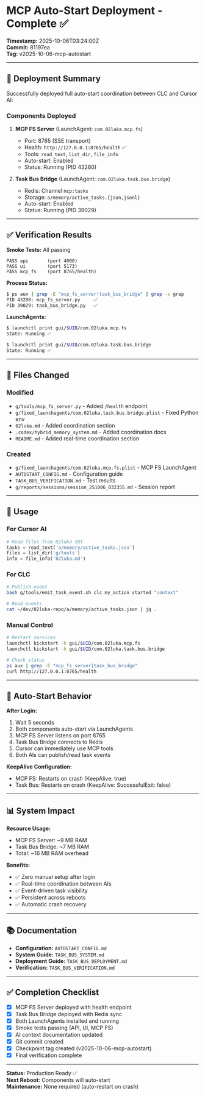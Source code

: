 # MCP Auto-Start Deployment - Complete ✅

**Timestamp:** 2025-10-06T03:24:00Z  
**Commit:** 81197ea  
**Tag:** v2025-10-06-mcp-autostart

---

## 🎯 Deployment Summary

Successfully deployed full auto-start coordination between CLC and Cursor AI:

### Components Deployed

1. **MCP FS Server** (LaunchAgent: `com.02luka.mcp.fs`)
   - Port: 8765 (SSE transport)
   - Health: `http://127.0.0.1:8765/health` ✅
   - Tools: `read_text`, `list_dir`, `file_info`
   - Auto-start: Enabled
   - Status: Running (PID 43280)

2. **Task Bus Bridge** (LaunchAgent: `com.02luka.task.bus.bridge`)
   - Redis: Channel `mcp:tasks`
   - Storage: `a/memory/active_tasks.{json,jsonl}`
   - Auto-start: Enabled
   - Status: Running (PID 39029)

---

## ✅ Verification Results

**Smoke Tests:** All passing
```
PASS api       (port 4000)
PASS ui        (port 5173)
PASS mcp_fs    (port 8765/health)
```

**Process Status:**
```bash
$ ps aux | grep -E "mcp_fs_server|task_bus_bridge" | grep -v grep
PID 43280: mcp_fs_server.py     ✅
PID 39029: task_bus_bridge.py   ✅
```

**LaunchAgents:**
```bash
$ launchctl print gui/$UID/com.02luka.mcp.fs
State: Running ✅

$ launchctl print gui/$UID/com.02luka.task.bus.bridge
State: Running ✅
```

---

## 📝 Files Changed

### Modified
- `g/tools/mcp_fs_server.py` - Added `/health` endpoint
- `g/fixed_launchagents/com.02luka.task.bus.bridge.plist` - Fixed Python env
- `02luka.md` - Added coordination section
- `.codex/hybrid_memory_system.md` - Added coordination docs
- `README.md` - Added real-time coordination section

### Created
- `g/fixed_launchagents/com.02luka.mcp.fs.plist` - MCP FS LaunchAgent
- `AUTOSTART_CONFIG.md` - Configuration guide
- `TASK_BUS_VERIFICATION.md` - Test results
- `g/reports/sessions/session_251006_032355.md` - Session report

---

## 🚀 Usage

### For Cursor AI
```python
# Read files from 02luka SOT
tasks = read_text('a/memory/active_tasks.json')
files = list_dir('g/tools')
info = file_info('02luka.md')
```

### For CLC
```bash
# Publish event
bash g/tools/emit_task_event.sh clc my_action started "context"

# Read events
cat ~/dev/02luka-repo/a/memory/active_tasks.json | jq .
```

### Manual Control
```bash
# Restart services
launchctl kickstart -k gui/$UID/com.02luka.mcp.fs
launchctl kickstart -k gui/$UID/com.02luka.task.bus.bridge

# Check status
ps aux | grep -E "mcp_fs_server|task_bus_bridge"
curl http://127.0.0.1:8765/health
```

---

## 🔄 Auto-Start Behavior

**After Login:**
1. Wait 5 seconds
2. Both components auto-start via LaunchAgents
3. MCP FS Server listens on port 8765
4. Task Bus Bridge connects to Redis
5. Cursor can immediately use MCP tools
6. Both AIs can publish/read task events

**KeepAlive Configuration:**
- MCP FS: Restarts on crash (KeepAlive: true)
- Task Bus: Restarts on crash (KeepAlive: SuccessfulExit: false)

---

## 📊 System Impact

**Resource Usage:**
- MCP FS Server: ~9 MB RAM
- Task Bus Bridge: ~7 MB RAM
- Total: ~16 MB RAM overhead

**Benefits:**
- ✅ Zero manual setup after login
- ✅ Real-time coordination between AIs
- ✅ Event-driven task visibility
- ✅ Persistent across reboots
- ✅ Automatic crash recovery

---

## 📚 Documentation

- **Configuration:** `AUTOSTART_CONFIG.md`
- **System Guide:** `TASK_BUS_SYSTEM.md`
- **Deployment Guide:** `TASK_BUS_DEPLOYMENT.md`
- **Verification:** `TASK_BUS_VERIFICATION.md`

---

## ✅ Completion Checklist

- [x] MCP FS Server deployed with health endpoint
- [x] Task Bus Bridge deployed with Redis sync
- [x] Both LaunchAgents installed and running
- [x] Smoke tests passing (API, UI, MCP FS)
- [x] AI context documentation updated
- [x] Git commit created
- [x] Checkpoint tag created (v2025-10-06-mcp-autostart)
- [x] Final verification complete

---

**Status:** Production Ready ✅  
**Next Reboot:** Components will auto-start  
**Maintenance:** None required (auto-restart on crash)

